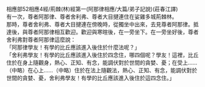 相應部52相應4經/荊棘(林)經第一(阿那律相應/大篇/弟子記說)(莊春江譯)  
有一次，尊者阿那律、尊者舍利弗、尊者大目揵連住在娑雞多城荊棘林。  
那時，尊者舍利弗、尊者大目揵連在傍晚時，從獨坐中出來，去見尊者阿那律。抵達後，與尊者阿那律相互歡迎。歡迎與寒暄後，在一旁坐下。在一旁坐好後，尊者舍利弗對尊者阿那律這麼說：  
「阿那律學友！有學的比丘應該進入後住於什麼法呢？」  
「舍利弗學友！有學的比丘應該進入後住於四念住，哪四個呢？學友！這裡，比丘住於在身上隨觀身，熱心、正知、有念，能調伏對於世間的貪婪、憂；在受上……（中略）在心上……（中略）住於在法上隨觀法，熱心、正知、有念，能調伏對於世間的貪婪、憂，舍利弗學友！有學的比丘應該進入後住於這四念住。」  
  
  
